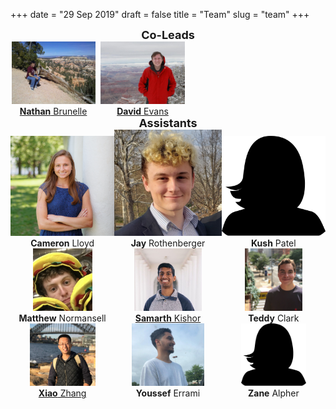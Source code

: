 +++
date = "29 Sep 2019"
draft = false
title = "Team"
slug = "team"
+++

<center>
<font size="+1"><b>Co-Leads</b></font>
</center>

<div style="display: table-row; width:75%;">

<div style="display: table-cell;width:48%">
<center>
<a href="https://www.cs.virginia.edu/~njb2b/"><img src="/images/nathan.jpg" height="100"></a><br>
<a href="https://www.cs.virginia.edu/~njb2b/"><b>Nathan</b> Brunelle</a>
</center>
</div>
<div style="display: table-cell;width:2%">
&nbsp;
</div>
<div style="display: table-cell;width:48%">
<center>
<a href="https://www.cs.virginia.edu/evans/"><img src="/images/dave-canyon.jpg" height="100"></a><br>
<a href="https://www.cs.virginia.edu/evans/"><b>David</b> Evans</a>
</center>
</div>

</div>
</div>

<center>
<font size="+1"><b>Assistants</b></font>
</center>

<section style="display: table;width: 100%">

<div style="display: table-row;">

<div class="crop" style="display: table-cell;width:33%">
<center>
<img src="/images/cam.jpg"><br>
<b>Cameron</b> Lloyd<br>
</center>
</div>

<div class="crop" style="display: table-cell;width:34%">
<center>
<img src="/images/jay.png"><br>
<b>Jay</b> Rothenberger<br>
</center>
</div>

<div class="crop" style="display: table-cell;width:34%">
<center>
<img src="/images/missing.png"><br>
<b>Kush</b> Patel
</center>
</div>

</div>

<div style="display: table-row;">

<div style="display: table-cell;width:33%">
<center>
<img src="/images/matthew.jpg" height=100><br>
<b>Matthew</b> Normansell
</center>
</div>

<div style="display: table-cell;width:34%">
<center>
<img src="/images/samarth.jpg" height=100><br>
<a href="https://samarthkishor.github.io/"><b>Samarth</b> Kishor</a>
</center>
</div>

<div style="display: table-cell;width:33%">
<center>
<img src="/images/teddy.jpg" height=100><br>
<b>Teddy</b> Clark
</center>
</div>
</div>

<div style="display: table-row;">

<div style="display: table-cell;width:33%">
<center>
<img src="/images/xiao-2.jpg" height=100><br>
<a href="https://people.virginia.edu/~xz7bc/"><b>Xiao</b> Zhang</a>
</center>
</div>

<div style="display: table-cell;width:34%">
<center>
<img src="/images/youssef-3.jpg" height=100><br>
<b>Youssef</b> Errami
</center>
</div>

<div style="display: table-cell;width:33%">
<center>
<img src="/images/missing.png" height=100><br>
<b>Zane</b> Alpher
</center>
</div>

</div>
</div>












